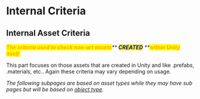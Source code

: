 # Internal Criteria

## Internal Asset Criteria

_<mark style="color:orange;">**The criteria used to check non-art assets**</mark>** **<mark style="color:blue;">**CREATED**</mark>** **<mark style="color:orange;">**within Unity itself.**</mark>_

This part focuses on those assets that are created in Unity and like .prefabs, .materials, etc.. Again these criteria may vary depending on usage.

_The following subpages are based on asset types while they may have sub pages but will be based on_ [_object type_](../../../introduction/file-naming-and-organization/file-organization/object-type.md)_._
